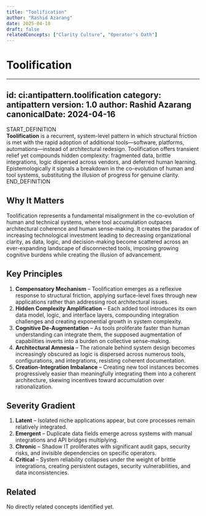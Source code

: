 ```yaml
---
title: "Toolification"
author: "Rashid Azarang"
date: 2025-04-18
draft: false
relatedConcepts: ["Clarity Culture", "Operator's Oath"]
---
```


<!-- Migration Status: Complete -->

# Toolification

---
id: ci:antipattern.toolification
category: antipattern
version: 1.0
author: Rashid Azarang
canonicalDate: 2024-04-16
---

START_DEFINITION  
**Toolification** is a recurrent, system-level pattern in which structural friction is met with the rapid adoption of additional tools—software, platforms, automations—instead of architectural redesign. Toolification offers transient relief yet compounds hidden complexity: fragmented data, brittle integrations, logic dispersed across vendors, and deferred human learning. Epistemologically it signals a breakdown in the co-evolution of human and tool systems, substituting the illusion of progress for genuine clarity.
END_DEFINITION

## Why It Matters
Toolification represents a fundamental misalignment in the co-evolution of human and technical systems, where tool accumulation outpaces architectural coherence and human sense-making. It creates the paradox of increasing technological investment leading to decreasing organizational clarity, as data, logic, and decision-making become scattered across an ever-expanding landscape of disconnected tools, imposing growing cognitive burdens while creating the illusion of advancement.

## Key Principles
1. **Compensatory Mechanism** – Toolification emerges as a reflexive response to structural friction, applying surface-level fixes through new applications rather than addressing root architectural issues.
2. **Hidden Complexity Amplification** – Each added tool introduces its own data model, logic, and interface layers, compounding integration challenges and creating exponential growth in system complexity.
3. **Cognitive De-Augmentation** – As tools proliferate faster than human understanding can integrate them, the supposed augmentation of capabilities inverts into a burden on collective sense-making.
4. **Architectural Amnesia** – The rationale behind system design becomes increasingly obscured as logic is dispersed across numerous tools, configurations, and integrations, resisting coherent documentation.
5. **Creation-Integration Imbalance** – Creating new tool instances becomes progressively easier than meaningfully integrating them into a coherent architecture, skewing incentives toward accumulation over rationalization.

## Severity Gradient
1. **Latent** – Isolated niche applications appear, but core processes remain relatively integrated.
2. **Emergent** – Duplicate data fields emerge across systems with manual integrations and API bridges multiplying.
3. **Chronic** – Shadow IT proliferates with significant audit gaps, security risks, and invisible dependencies on specific operators.
4. **Critical** – System reliability collapses under the weight of brittle integrations, creating persistent outages, security vulnerabilities, and data inconsistencies.







## Related

No directly related concepts identified yet.
